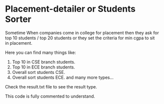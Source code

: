 # Placement-detailer or Students Sorter

Sometime When companies come in college for placement then they ask for top 10 students / top 20 students or they set the criteria for min cgpa to sit in placement.

Here you can find many things like:
1. Top 10 in CSE branch students.
2. Top 10 in ECE branch students.
3. Overall sort students CSE.
4. Overall sort students ECE.
and many more types...

Check the result.txt file to see the result type.

This code is fully commented to understand. 
